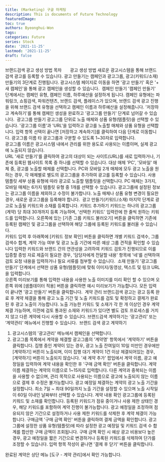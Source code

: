 ```yaml
---
title: (Marketing) 구글 마케팅
description: This is documents of Future Technology
featuredImage: 
toc: true
authors: Byeonghui-Won
tags:
categories: Future
series: Stock
date: '2021-11-25'
lastmod: '2021-11-25'
draft: false
---
```


브랜드검색 광고 생성 방법
목차
​​
​​
​​
​​
​​
​​
광고 생성 방법
새로운 광고시스템을 통해 브랜드검색 광고를 등록할 수 있습니다. 광고 만들기는 캠페인과 광고그룹, 광고(키워드/소재) 만들기의 3단계로 진행됩니다.
광고시스템 페이지로 이동을 하면 '광고 만들기' 혹은 '+ 새 캠페인'을 통해 광고 캠페인을 생성할 수 있습니다.
​
캠페인 만들기
'캠페인 만들기' 단계에서는 캠페인 유형, 캠페인 이름, 하루예산을 설정하게 됩니다. 
캠페인 유형에는 파워링크, 쇼핑검색, 파워컨텐츠, 브랜드 검색, 플레이스가 있으며, 브랜드 검색 광고 진행을 위해 브랜드 검색 유형을 선택하고 캠페인 이름과 하루예산을 설정해줍니다.
'저장하고 계속하기'를 통해 캠페인 생성을 완료하고 '광고그룹 만들기' 단계로 넘어갈 수 있습니다.
​
광고그룹 만들기
광고그룹 단위로 노출 매체와 상품 유형(템플릿)을 선택할 수 있습니다. '광고그룹 이름'과 'URL'을 입력하고 광고를 노출할 매체와 상품 유형을 선택합니다.
입력 항목 선택이 끝나면 [저장하고 계속하기]를 클릭하여 다음 단계로 이동합니다.
광고그룹 이름
타 광고그룹과 구분할 수 있도록 1~30자로 입력합니다.  
광고그룹 이름은 광고시스템 내에서 관리를 위한 용도로 사용되는 이름이며, 실제 광고에 노출되지 않습니다.  
URL
'새로 만들기'를 클릭하여 광고의 대상이 되는 사이트(URL)를 새로 입력하거나, 기존에 등록된 웹사이트 목록 중 하나를 선택할 수 있습니다. 
대상 매체
'PC', '모바일' 매체 중, 광고를 노출할 매체를 선택합니다. 
PC와 모바일 2개 매체에 모두 광고 노출을 원하는 경우, 각 매체별로 별도의 광고그룹을 추가하여 광고를 등록할 수 있습니다. 
사용 템플릿
세부 상품 유형에 따라 광고로 노출할 템플릿을 선택합니다. PC 매체는 3가지, 모바일 매체는 6가지 템플릿 유형 중 1개를 선택할 수 있습니다. 
광고그룹에 설정된 정보는 광고그룹 이름을 제외하고 수정이 불가합니다. 노출 매체나 상품 유형 변경이 필요한 경우, 새로운 광고그룹을 등록해야 합니다.
​
광고 만들기(키워드/소재)
마지막 단계로 광고로 노출될 키워드와 소재를 등록합니다.
키워드 추가하기
키워드는 하나의 광고그룹(계약) 당 최대 30개까지 등록 가능하며, '선택한 키워드' 입력란에 한 줄씩 원하는 키워드를 입력합니다. 오른쪽에 있는 [기존 그룹 키워드 불러오기] 버튼을 클릭하면 기존에 등록된 캠페인 및 광고그룹을 선택하여 해당 그룹에 등록된 키워드를 불러올 수 있습니다.  
키워드 입력 후 아래쪽에 [키워드 정보 확인] 버튼을 클릭하면 개별 키워드 검색수, 그룹 검색수 합계, 계약 가능 여부 및 광고 노출 기간에 따른 예상 그룹 견적을 확인할 수 있습니다
입력한 키워드와 브랜드 간의 연관성을 고려하여 키워드 검토가 진행되므로 이를 입증할 증빙 자료 제출이 필요한 경우, '담당자에게 전달할 내용' 항목에 '네'를 선택하여 검토 요청 내용을 입력하거나 필요 서류를 첨부할 수 있습니다.
​
소재 만들기
'광고그룹 만들기' 단계에서 선택한 상품 유형(템플릿)에 맞춰 이미지/동영상, 텍스트 및 링크 URL을 입력합니다.  
오른쪽 미리보기를 통해 입력한 내용을 사용한 노출 이미지를 미리 확인 할 수 있으며 오른쪽 위에 [샘플데이터 적용] 버튼을 클릭하면 예시 미리보기가 가능합니다.
모든 입력이 끝나면 '광고 만들기' 버튼을 클릭합니다.
​
계약 관리
브랜드검색 광고는 광고 등록 완료 후 계약 체결을 통해 광고 노출 기간 및 노출 키워드를 검토 및 확정하고 결제가 완료된 후 광고 노출이 가능합니다. 노출 가능한 키워드 및 소재가 각 한 개 이상인 경우 계약 체결 가능하며, 이전에 검토 통과된 소재와 키워드가 있다면 별도 검토 프로세스를 거치지 않고 다른 계약에 다시 사용할 수 있습니다.
브랜드검색 계약하기는 ‘광고관리’ 또는 ‘계약관리’ 메뉴에서 진행할 수 있습니다.
​
브랜드 검색 광고 계약하기
1. 광고시스템의 '광고관리' 메뉴에서 캠페인을 선택합니다. 
2. 광고그룹 목록에서 계약을 체결할 광고그룹의 '계약명' 항목에서 '계약하기' 버튼을 클릭합니다.
집행 중인 계약이 있는 경우, 광고 노출 잔여일이 10일 미만인 경우에만 [계약하기] 버튼이 노출되며, 이미 집행 대기 계약이 1건 이상 체결되어있는 경우, [계약하기] 버튼이 노출되지 않습니다.
​
​
'새 계약 추가' 팝업에서 계약 이름, 광고 예정일을 입력하여 계약 내용을 확인한 후 '구매 금액 확인' 버튼을 클릭합니다.
계약 이름
체결하는 계약의 이름으로 1~15자로 입력합니다. 
다른 계약과 중복되는 이름을 사용할 수 없으며, 관리 목적으로 사용되는 이름으로 광고에 노출되지 않는 이름으로 결제 후 수정은 불가능합니다.
광고 예정일
체결하는 계약의 광고 노출 기간을 설정합니다. 최소 7일 ~ 최대 90일까지 노출 기간을 설정할 수 있으며 노출 시작일이 60일 이내인 날짜부터 선택할 수 있습니다.
계약 내용 확인 
광고그룹에 등록된 키워드 및 소재를 확인합니다. 
등록된 키워드가 점유 중이거나 사용 제한 상태인 경우, 해당 키워드를 포함하여 계약 진행이 불가능합니다. 광고 예정일을 조정하여 점유되지 않은 기간으로 설정하거나 사용 제한 키워드를 삭제한 후 계약 체결이 가능합니다.
구매금액
'구매 금액 확인' 버튼을 클릭하여 결제 금액을 확인합니다. 광고그룹에 설정한 상품 유형(템플릿)에 따라 설정한 광고 예정일 및 키워드 검색 수 합계를 합산한 구매 금액이 조회됩니다.
구매 금액 확인 시 예상 광고 비용보다 높은 경우, 광고 예정일을 짧은 기간으로 변경하거나 등록된 키워드를 삭제하여 단가를 조정할 수 있습니다.
입력 항목 작성이 끝나면 '결제 후 닫기' 버튼을 클릭합니다.
 
완료된 계약은 상단 메뉴 [도구 - 계약 관리]에서 확인 가능합니다.
